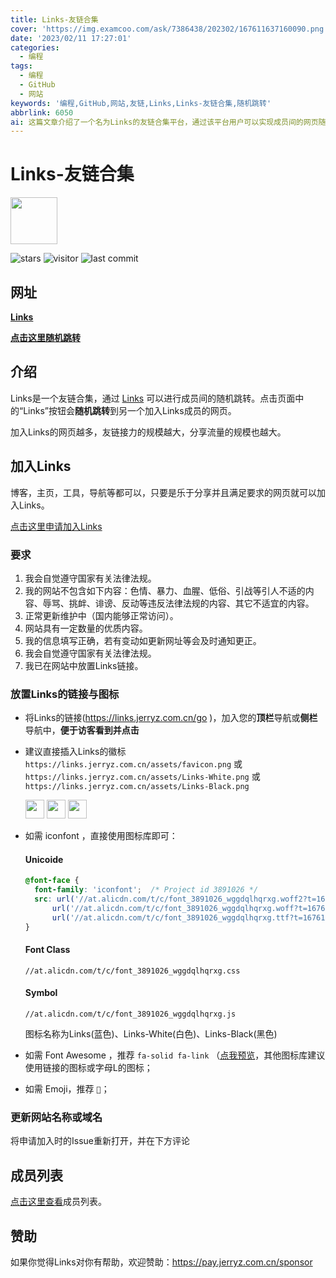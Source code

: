 ```yaml
---
title: Links-友链合集
cover: 'https://img.examcoo.com/ask/7386438/202302/167611637160090.png'
date: '2023/02/11 17:27:01'
categories:
  - 编程
tags:
  - 编程
  - GitHub
  - 网站
keywords: '编程,GitHub,网站,友链,Links,Links-友链合集,随机跳转'
abbrlink: 6050
ai: 这篇文章介绍了一个名为Links的友链合集平台，通过该平台用户可以实现成员间的网页随机跳转，以增加友链接力和分享流量。文章详细阐述了如何加入Links，包括提交申请的链接、加入的要求、如何在网站中放置Links链接与图标，并提供了具体的代码和图标资源。同时，还提到了如何更新网站名称或域名，并邀请读者查看成员列表。最后，文章提供了赞助链接，鼓励对Links感兴趣或受益的用户提供赞助支持。
---
```

# Links-友链合集

<img src="https://links.jerryz.com.cn/assets/favicon.png" width="75">

![stars](https://img.shields.io/github/stars/YangguangZhou/Links?style=flat)
![visitor](https://visitor-badge.laobi.icu/badge?page_id=Links)
![last commit](https://shields.io/github/last-commit/YangguangZhou/Links?style=flat)

## 网址

**[Links](https://links.jerryz.com.cn)**

**[点击这里随机跳转](https://links.jerryz.com.cn/go)**

## 介绍

Links是一个友链合集，通过 [Links](https://links.jerryz.com.cn) 可以进行成员间的随机跳转。点击页面中的“Links”按钮会**随机跳转**到另一个加入Links成员的网页。

加入Links的网页越多，友链接力的规模越大，分享流量的规模也越大。

## 加入Links

博客，主页，工具，导航等都可以，只要是乐于分享并且满足要求的网页就可以加入Links。

[点击这里申请加入Links](https://github.com/YangguangZhou/Links/issues/new?assignees=YangguangZhou&labels=申请收录&template=beta.yml)

### 要求

1. 我会自觉遵守国家有关法律法规。
2. 我的网站不包含如下内容：色情、暴力、血腥、低俗、引战等引人不适的内容、辱骂、挑衅、诽谤、反动等违反法律法规的内容、其它不适宜的内容。
3. 正常更新维护中（国内能够正常访问）。
4. 网站具有一定数量的优质内容。
5. 我的信息填写正确，若有变动如更新网址等会及时通知更正。
6. 我会自觉遵守国家有关法律法规。
7. 我已在网站中放置Links链接。

### 放置Links的链接与图标

- 将Links的链接(https://links.jerryz.com.cn/go )，加入您的**顶栏**导航或**侧栏**导航中，**便于访客看到并点击**

- 建议直接插入Links的徽标 `https://links.jerryz.com.cn/assets/favicon.png` 或 `https://links.jerryz.com.cn/assets/Links-White.png` 或 `https://links.jerryz.com.cn/assets/Links-Black.png`
  
  <img src="https://links.jerryz.com.cn/assets/favicon.png" width="30">
  <img src="https://links.jerryz.com.cn/assets/Links-White.png" width="30">
  <img src="https://links.jerryz.com.cn/assets/Links-Black.png" width="30">

- 如需 iconfont ，直接使用图标库即可：
  #### Unicoide
  ```css
  @font-face {
    font-family: 'iconfont';  /* Project id 3891026 */
    src: url('//at.alicdn.com/t/c/font_3891026_wggdqlhqrxg.woff2?t=1676106315250') format('woff2'),
        url('//at.alicdn.com/t/c/font_3891026_wggdqlhqrxg.woff?t=1676106315250') format('woff'),
        url('//at.alicdn.com/t/c/font_3891026_wggdqlhqrxg.ttf?t=1676106315250') format('truetype');
  }
  ```

  #### Font Class
  ```
  //at.alicdn.com/t/c/font_3891026_wggdqlhqrxg.css
  ```

  #### Symbol
  ```
  //at.alicdn.com/t/c/font_3891026_wggdqlhqrxg.js
  ```

  图标名称为Links(蓝色)、Links-White(白色)、Links-Black(黑色)

- 如需 Font Awesome ，推荐 `fa-solid fa-link` （[点我预览](https://fontawesome.com/icons/link?s=solid&f=classic)，其他图标库建议使用链接的图标或字母L的图标；
- 如需 Emoji，推荐 `🔗`；

### 更新网站名称或域名

将申请加入时的Issue重新打开，并在下方评论

## 成员列表

[点击这里查看](https://github.com/YangguangZhou/Links/blob/master/member.md)成员列表。

## 赞助

如果你觉得Links对你有帮助，欢迎赞助：https://pay.jerryz.com.cn/sponsor
